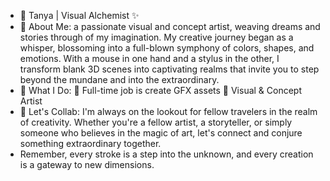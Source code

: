 - 🎨 Tanya | Visual Alchemist ✨
- 🎨 About Me:
a passionate visual and concept artist, weaving dreams and stories through of my imagination. My creative journey began as a whisper, blossoming into a full-blown symphony of colors, shapes, and emotions. With a mouse in one hand and a stylus in the other, I transform blank 3D scenes into captivating realms that invite you to step beyond the mundane and into the extraordinary.
- 🎨 What I Do:
🌟 Full-time job is create GFX assets
🎨 Visual & Concept Artist
- 🎨 Let's Collab:
I'm always on the lookout for fellow travelers in the realm of creativity. Whether you're a fellow artist, a storyteller, or simply someone who believes in the magic of art, let's connect and conjure something extraordinary together.     
- Remember, every stroke is a step into the unknown, and every creation is a gateway to new dimensions. 

<!---
saintricchi/saintricchi is a ✨ special ✨ repository because its `README.md` (this file) appears on your GitHub profile.
You can click the Preview link to take a look at your changes.
--->
